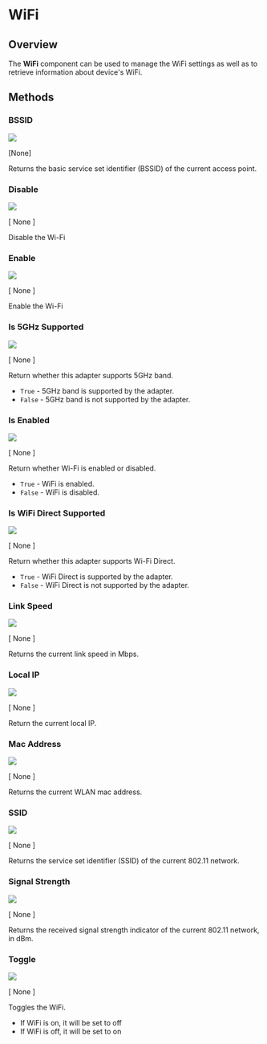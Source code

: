# WiFi

## Overview

The **WiFi** component can be used to manage the WiFi settings as well as to retrieve information about device's WiFi.

## Methods

### BSSID
![](/assets/images/components/connectivity/wifi/m_bssid.png)

\[None\]

Returns the basic service set identifier (BSSID) of the current access point.

### Disable
![](/assets/images/components/connectivity/wifi/m_disable.png)

\[ None \]  

Disable the Wi-Fi

### Enable
![](/assets/images/components/connectivity/wifi/m_enable.png)

\[ None \]

Enable the Wi-Fi

### Is 5GHz Supported
![](/assets/images/components/connectivity/wifi/m_is-5ghz-supported.png)

\[ None \]

Return whether this adapter supports 5GHz band.

* `True` - 5GHz band is supported by the adapter.
* `False` - 5GHz band is not supported by the adapter.

### Is Enabled
![](/assets/images/components/connectivity/wifi/m_is-enabled.png)

\[ None \]

Return whether Wi-Fi is enabled or disabled.

* `True` - WiFi is enabled.
* `False` - WiFi is disabled.

### Is WiFi Direct Supported
![](/assets/images/components/connectivity/wifi/m_is-wifi-direct-supported.png)

\[ None \]

Return whether this adapter supports Wi-Fi Direct.

* `True` - WiFi Direct is supported by the adapter.
* `False` - WiFi Direct is not supported by the adapter.

### Link Speed
![](/assets/images/components/connectivity/wifi/m_link-speed.png)

\[ None \]

Returns the current link speed in Mbps.

### Local IP
![](/assets/images/components/connectivity/wifi/m_local-ip.png)

\[ None \]

Return the current local IP.

### Mac Address
![](/assets/images/components/connectivity/wifi/m_mac-address.png)

\[ None \]

Returns the current WLAN mac address.

### SSID
![](/assets/images/components/connectivity/wifi/m_ssid.png)

\[ None \]

Returns the service set identifier (SSID) of the current 802.11 network.

### Signal Strength
![](/assets/images/components/connectivity/wifi/m_signal-strength.png)

\[ None \]

Returns the received signal strength indicator of the current 802.11 network, in dBm.

### Toggle
![](/assets/images/components/connectivity/wifi/m_toggle.png)

\[ None \]

Toggles the WiFi.

- If WiFi is on, it will be set to off
- If WiFi is off, it will be set to on
